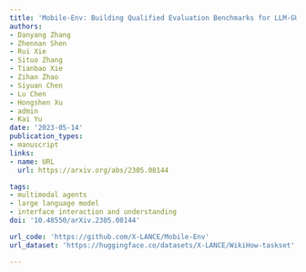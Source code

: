 ```yaml
---
title: 'Mobile-Env: Building Qualified Evaluation Benchmarks for LLM-GUI Interaction'
authors:
- Danyang Zhang
- Zhennan Shen
- Rui Xie
- Situo Zhang
- Tianbao Xie
- Zihan Zhao
- Siyuan Chen
- Lu Chen
- Hongshen Xu
- admin
- Kai Yu
date: '2023-05-14'
publication_types:
- manuscript
links:
- name: URL
  url: https://arxiv.org/abs/2305.08144

tags:
- multimodal agents
- large language model
- interface interaction and understanding
doi: '10.48550/arXiv.2305.08144'

url_code: 'https://github.com/X-LANCE/Mobile-Env'
url_dataset: 'https://huggingface.co/datasets/X-LANCE/WikiHow-taskset'

---
```

